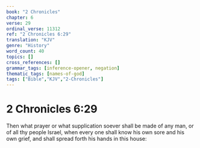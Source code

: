 ```yaml
---
book: "2 Chronicles"
chapter: 6
verse: 29
ordinal_verse: 11312
ref: "2 Chronicles 6:29"
translation: "KJV"
genre: "History"
word_count: 40
topics: []
cross_references: []
grammar_tags: [inference-opener, negation]
thematic_tags: [names-of-god]
tags: ["Bible","KJV","2-Chronicles"]
---
```


# 2 Chronicles 6:29

Then what prayer or what supplication soever shall be made of any man, or of all thy people Israel, when every one shall know his own sore and his own grief, and shall spread forth his hands in this house:

